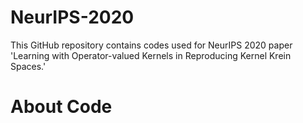 # NeurIPS-2020
This GitHub repository contains codes used for NeurIPS 2020 paper 'Learning with Operator-valued Kernels in Reproducing Kernel Krein Spaces.'

# About Code
